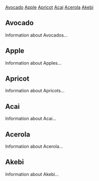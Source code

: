 <!DOCTYPE html>
<html>
<head>
<title>Fruits</title>
</head>
<body>

<a href="#Avocado">Avocado</a>
<a href="#Apple">Apple</a>
<a href="#Apricot">Apricot</a>
<a href="#Acai">Acai</a>
<a href="#Acerola">Acerola</a>
<a href="#Akebi">Akebi</a>

<h2 class="A" id="Avocado">Avocado</h2>
<p>Information about Avocados...</p>

<h2 class="A" id="Apple">Apple</h2>
<p>Information about Apples...</p>

<h2 class="A" id="Apricot">Apricot</h2>
<p>Information about Apricots...</p>

<h2 class="A" id="Acai">Acai</h2>
<p>Information about Acai...</p>

<h2 class="A" id="Acerola">Acerola</h2>
<p>Information about Acerola...</p>

<h2 class="A" id="Akebi">Akebi</h2>
<p>Information about Akebi...</p>

</body>
</html>
